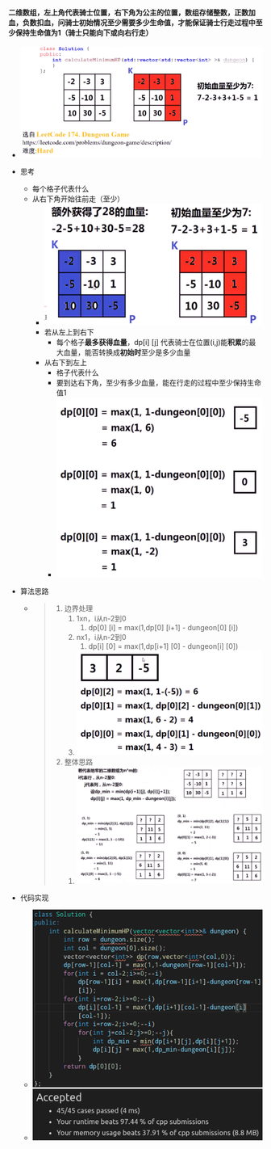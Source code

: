 #### **二维数组**，左上角代表骑士位置，右下角为公主的位置，数组存储整数，正数加血，负数扣血，问骑士初始情况至少需要多少生命值，才能保证骑士行走过程中至少保持生命值为1（骑士只能向下或向右行走）

* ![image-20210707173312747](地牢游戏.assets/image-20210707173312747.png)

* 思考

  * 每个格子代表什么
  * 从右下角开始往前走（至少）
    * ![image-20210707174004366](地牢游戏.assets/image-20210707174004366.png)
    * 若从左上到右下
      * 每个格子**最多获得血量**，dp[i] [j] 代表骑士在位置(i,j)能**积累**的最大血量，能否转换成**初始时**至少是多少血量
    * 从右下到左上
      * 格子代表什么
      * 要到达右下角，至少有多少血量，能在行走的过程中至少保持生命值1
      * ![image-20210707194305068](地牢游戏.assets/image-20210707194305068.png)

* 算法思路

  * > 1. 边界处理
    >    1. 1xn，i从n-2到0
    >       1. dp[0] [i] = max(1,dp[0] [i+1] - dungeon[0] [i])
    >    2. nx1，i从n-2到0
    >       1. dp[i] [0] = max(1,dp[i+1] [0] - dungeon[i] [0])
    >    3. ![image-20210707195615256](地牢游戏.assets/image-20210707195615256-1625658976319.png)
    > 2. 整体思路
    >    1. ![image-20210707195945662](地牢游戏.assets/image-20210707195945662.png)

* 代码实现
  * ![image-20210707201939170](地牢游戏.assets/image-20210707201939170.png)
  * ![image-20210707201948878](地牢游戏.assets/image-20210707201948878.png)